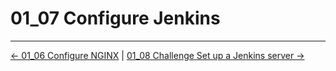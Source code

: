 # 01_07 Configure Jenkins

<!-- FooterStart -->
---
[← 01_06 Configure NGINX](../01_06_configure_nginx/README.md) | [01_08 Challenge Set up a Jenkins server →](../01_08_challenge_set_up_a_jenkins_server/README.md)
<!-- FooterEnd -->
